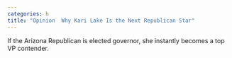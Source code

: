 ```yaml
---
categories: h
title: "Opinion  Why Kari Lake Is the Next Republican Star"
---
```

If the Arizona Republican is elected governor, she instantly becomes a top VP contender.